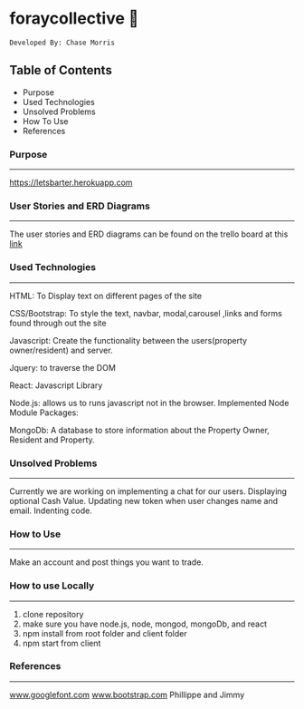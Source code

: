 # foraycollective :womans_clothes:
	Developed By: Chase Morris
## Table of Contents

- Purpose
- Used Technologies
- Unsolved Problems
- How To Use
- References


### Purpose
------


 https://letsbarter.herokuapp.com



### User Stories and ERD Diagrams
---
The user stories and ERD diagrams can be found on the trello board at this [link](https://trello.com/b/X1ZtKQ21/project-4)

### Used Technologies
---

HTML: To Display text on different pages of the site

CSS/Bootstrap: To style the text, navbar, modal,carousel ,links and forms found through out the site

Javascript: Create the functionality between the users(property owner/resident) and server.

Jquery: to traverse the DOM

React: Javascript Library

Node.js: allows us to runs javascript not in the browser. Implemented Node Module Packages:

MongoDb: A database to store information about the Property Owner, Resident and Property.



### Unsolved Problems
---
  Currently we are working on implementing a chat for our users.
  Displaying  optional Cash Value.
  Updating new token when user changes name and email.
  Indenting code.
### How to Use
---

  Make an account and post things you want to trade.

### How to use Locally
---

1. clone repository
2. make sure you have node.js, node, mongod, mongoDb, and react
3. npm install from root folder and client folder
4. npm start from client


### References
---

www.googlefont.com
www.bootstrap.com
Phillippe and Jimmy
